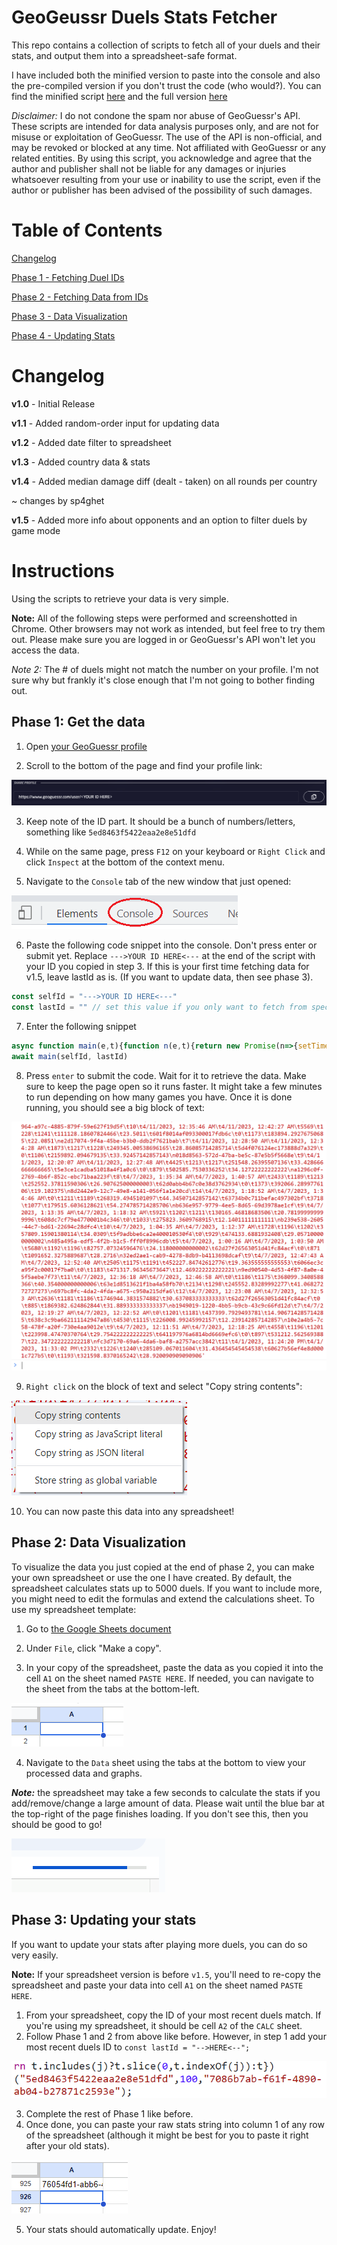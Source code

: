 # GeoGeussr Duels Stats Fetcher

This repo contains a collection of scripts to fetch all of your duels and their stats, and output them into a spreadsheet-safe format.

I have included both the minified version to paste into the console and also the pre-compiled version if you don't trust the code (who would?). You can find the minified script [here](main_condensed.js) and the full version [here](main.js)


*Disclaimer:* I do not condone the spam nor abuse of GeoGuessr's API. These scripts are intended for data analysis purposes only, and are not for misuse or exploitation of GeoGuessr. The use of the API is non-official, and may be revoked or blocked at any time. Not affiliated with GeoGuessr or any related entities. By using this script, you acknowledge and agree that the author and publisher shall not be liable for any damages or injuries whatsoever resulting from your use or inability to use the script, even if the author or publisher has been advised of the possibility of such damages.

# Table of Contents

[Changelog](#changelog)

[Phase 1 - Fetching Duel IDs](#phase-1-fetching-duel-ids)

[Phase 2 - Fetching Data from IDs](#phase-2-fetching-duel-data)

[Phase 3 - Data Visualization](#phase-3-data-visualization)

[Phase 4 - Updating Stats](#phase-4-updating-your-stats)


# Changelog

**v1.0** - Initial Release

**v1.1** - Added random-order input for updating data

**v1.2** - Added date filter to spreadsheet

**v1.3** - Added country data & stats

**v1.4** - Added median damage diff (dealt - taken) on all rounds per country

~ changes by sp4ghet

**v1.5** - Added more info about opponents and an option to filter duels by game mode

# Instructions

Using the scripts to retrieve your data is very simple.

**Note:** All of the following steps were performed and screenshotted in Chrome. Other browsers may not work as intended, but feel free to try them out. Please make sure you are logged in or GeoGuessr's API won't let you access the data.

*Note 2:* The # of duels might not match the number on your profile. I'm not sure why but frankly it's close enough that I'm not going to bother finding out.

## Phase 1: Get the data

1. Open [your GeoGuessr profile](https://www.geoguessr.com/me/profile)

2. Scroll to the bottom of the page and find your profile link:

![Profile link](images/profile_link.png)

3. Keep note of the ID part. It should be a bunch of numbers/letters, something like `5ed8463f5422eaa2e8e51dfd`

4. While on the same page, press `F12` on your keyboard or `Right Click` and click `Inspect` at the bottom of the context menu.

5. Navigate to the `Console` tab of the new window that just opened:

![Console](images/console.png)

6. Paste the following code snippet into the console. Don't press enter or submit yet. Replace `--->YOUR ID HERE<---` at the end of the script with your ID you copied in step 3.
   If this is your first time fetching data for v1.5, leave lastId as is. (If you want to update data, then see phase 3).

```js
const selfId = "--->YOUR ID HERE<---"
const lastId = "" // set this value if you only want to fetch from specific duel (see Phase 3)
```

7. Enter the following snippet
```javascript
async function main(e,t){function n(e,t){return new Promise(n=>{setTimeout(()=>{n(e())},t)})}function o(e){return[...e.matchAll(/\\"gameId\\":\\"([\w\d\-]*)\\",\\"gameMode\\":\\"Duels\\"/g)].map(e=>e[1])}function r(t){return btoa(`{"HashKey":{"S":"${e+"_activity"}"},"Created":{"S":"${t}"}}`)}async function a(e=1,t="",a=""){let p=a,l=[];for(let s=0;s<e;s++){console.log("Fetching page",s+1);let i="https://www.geoguessr.com/api/v4/feed/private";""!==p&&(i+="?paginationToken="+p);let u=await (await fetch(i)).json();if(0===u.entries.length){console.log("All data fetched.");break}if(l.push(...o(JSON.stringify(u))),l.includes(t))break;p=r(u.entries[u.entries.length-1].time.substring(0,23)+"Z"),await n(()=>console.log("Done"),500)}let d=l.filter((e,t,n)=>n.indexOf(e)===t);return d.includes(t)?d.slice(0,d.indexOf(t)):d}let p=await a(1e3,t),l={};async function s(t){let n={};n.id=t.gameId,n.rounds=t.currentRoundNumber,n.startDate=new Date(t.rounds[0].startTime).toLocaleString("en-US"),n.endDate=new Date(t.rounds[n.rounds-1].endTime).toLocaleString("en-US"),n.mode=t.options.competitiveGameMode;for(let o=0;o<2;o++){let r=t.teams[o];if(r.players[0].playerId===e){if(n.selfHp=r.health,null===r.players[0].progressChange)n.befElo=r.players[0].rating,n.aftElo=n.befElo;else{let a=r.players[0].progressChange.competitiveProgress;null===a?(n.befElo=r.players[0].rating,n.aftElo=n.befElo):(n.befElo=a.ratingBefore,n.aftElo=a.ratingAfter)}[n.selfDist,n.selfTtg,n.selfCountries]=i(r.players[0].guesses,t.rounds,r.roundResults,t.teams[1-o].roundResults)}else{if(n.oppId=r.players[0].playerId,n.oppHp=r.health,n.oppElo=r.players[0].rating,[n.oppDist,n.oppTtg,_nil]=i(r.players[0].guesses,t.rounds),!l[n.oppId]){let p=`https://www.geoguessr.com/api/v3/users/${n.oppId}`,s=await fetch(p,{credentials:"include"});if(s.status>=400){n.oppName="Deleted User",n.oppCountry="",n.oppBanned=!0,n.oppBlueCheck=!1,n.oppCreator=!1;continue}let u=await s.json();l[n.oppId]=u}let d=l[n.oppId];n.oppName=d.nick,n.oppCountry=d.countryCode,n.oppBanned=d.isBanned,n.oppBluecheck=(2&d.flair)!=0,n.oppCreator=d.isCreator}}return n}function i(e,t,n=null,o=null){let r=0,a=0,p=0,l={};for(let s of e){let i=s.roundNumber-1,u=(new Date(s.created)-new Date(t[i].startTime))/1e3;if(p++,r+=s.distance,a+=u,!n)continue;let d=t[i].panorama?.countryCode;""!==d&&(d in l||(l[d]=[0,0,0,0,0,0]),l[d][0]++,l[d][1]+=s.distance,l[d][2]+=u,n[i].healthAfter>=n[i].healthBefore?l[d][3]++:l[d][4]+=o[i].score-n[i].score,l[d][5]+=n[i].score-o[i].score)}return 0===p?["",""]:[r/p,a/p,Object.entries(l).map(e=>e[0]+","+e[1].join(",")).join(";")]}async function u(e){let t=[],o=0;for(let r of e){console.log(`Fetching duel #${o++} / ${e.length}`);try{let a=await fetch(`https://game-server.geoguessr.com/api/duels/${r}`,{credentials:"include"});a=await a.json();let p=await s(a);t.push(p),await n(()=>null,150)}catch(l){console.log(`Error fetching duel ${r}`)}}return t}let d={id:"ID",rounds:"# Rounds",startDate:"Start Date",endDate:"End Date",selfHp:"My Health",befElo:"Start ELO",aftElo:"End ELO",selfDist:"Avg Distance",selfTtg:"Avg TTG",oppId:"Opp ID",oppHp:"Opp Health",oppElo:"Opp ELO",oppDist:"Opp Distance",oppTtg:"Opp TTG",selfCountries:"Self Countries",mode:"Game Mode",oppName:"Opp Name",oppCountry:"Opp Country",oppBanned:"Opp Banned",oppBluecheck:"Opp Bluecheck",oppCreator:"Opp Creator"},c=await u(p),f=function e(t,n="	",o=d){let r="";for(let a of t=[...t]){for(let p in o)r+=a[p]+n;r+="\n"}return r}(c);return f}
await main(selfId, lastId)
```

8. Press `enter` to submit the code. Wait for it to retrieve the data. Make sure to keep the page open so it runs faster. It might take a few minutes to run depending on how many games you have. Once it is done running, you should see a big block of text:

![Data output](images/data_output.png)

9. `Right click` on the block of text and select "Copy string contents":

![Copy data](images/copy_string.png)

10. You can now paste this data into any spreadsheet!

## Phase 2: Data Visualization

To visualize the data you just copied at the end of phase 2, you can make your own spreadsheet or use the one I have created. By default, the spreadsheet calculates stats up to 5000 duels. If you want to include more, you might need to edit the formulas and extend the calculations sheet. To use my spreadsheet template:

1. Go to [the Google Sheets document](https://docs.google.com/spreadsheets/d/1TNY27d5CZUdjiE7bWMnCSq1uu630liZE94xA0q9UgDE/edit?usp=sharing)

2. Under `File`, click "Make a copy".

3. In your copy of the spreadsheet, paste the data as you copied it into the cell `A1` on the sheet named `PASTE HERE`. If needed, you can navigate to the sheet from the tabs at the bottom-left.

![A1 Cell](images/A1.png)

4. Navigate to the `Data` sheet using the tabs at the bottom to view your processed data and graphs.

***Note:*** the spreadsheet may take a few seconds to calculate the stats if you add/remove/change a large amount of data. Please wait until the blue bar at the top-right of the page finishes loading. If you don't see this, then you should be good to go!

![Loading](images/loading.png)


## Phase 3: Updating your stats
If you want to update your stats after playing more duels, you can do so very easily.

**Note:** If your spreadsheet version is before `v1.5`, you'll need to re-copy the spreadsheet and paste your data into cell `A1` on the sheet named `PASTE HERE`.

1. From your spreadsheet, copy the ID of your most recent duels match. If you're using my spreadsheet, it should be cell `A2` of the `CALC` sheet.
2. Follow Phase 1 and 2 from above like before. However, in step 1 add your most recent duels ID to `const lastId = "-->HERE<--";`

![Updated Script](images/update.png)

3. Complete the rest of Phase 1 like before.
4. Once done, you can paste your raw stats string into column 1 of any row of the spreadsheet (although it might be best for you to paste it right after your old stats).

![Paste New Stats](images/updatepaste.png)

5. Your stats should automatically update. Enjoy!
